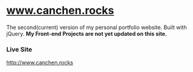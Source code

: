 # www.canchen.rocks
The second(current) version of my personal portfolio website. Built with jQuery. __My Front-end Projects are not yet updated on this site.__

### Live Site
http://www.canchen.rocks
